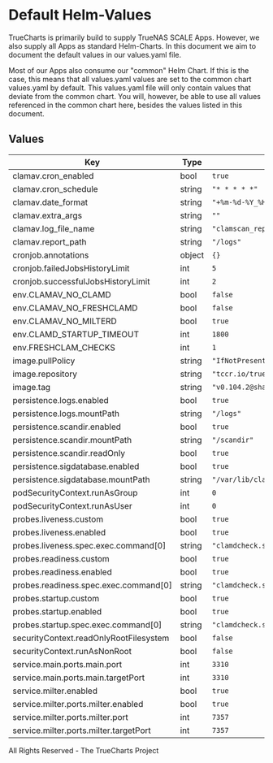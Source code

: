 # Default Helm-Values

TrueCharts is primarily build to supply TrueNAS SCALE Apps.
However, we also supply all Apps as standard Helm-Charts. In this document we aim to document the default values in our values.yaml file.

Most of our Apps also consume our "common" Helm Chart.
If this is the case, this means that all values.yaml values are set to the common chart values.yaml by default. This values.yaml file will only contain values that deviate from the common chart.
You will, however, be able to use all values referenced in the common chart here, besides the values listed in this document.

## Values

| Key | Type | Default | Description |
|-----|------|---------|-------------|
| clamav.cron_enabled | bool | `true` |  |
| clamav.cron_schedule | string | `"* * * * *"` |  |
| clamav.date_format | string | `"+%m-%d-%Y_%H.%M.%S"` |  |
| clamav.extra_args | string | `""` |  |
| clamav.log_file_name | string | `"clamscan_report"` |  |
| clamav.report_path | string | `"/logs"` |  |
| cronjob.annotations | object | `{}` |  |
| cronjob.failedJobsHistoryLimit | int | `5` |  |
| cronjob.successfulJobsHistoryLimit | int | `2` |  |
| env.CLAMAV_NO_CLAMD | bool | `false` |  |
| env.CLAMAV_NO_FRESHCLAMD | bool | `false` |  |
| env.CLAMAV_NO_MILTERD | bool | `true` |  |
| env.CLAMD_STARTUP_TIMEOUT | int | `1800` |  |
| env.FRESHCLAM_CHECKS | int | `1` |  |
| image.pullPolicy | string | `"IfNotPresent"` |  |
| image.repository | string | `"tccr.io/truecharts/clamav"` |  |
| image.tag | string | `"v0.104.2@sha256:4bcbca0577c583f28beb99cf92631233c8131b65d5ec26d797172a9fd2f9bb74"` |  |
| persistence.logs.enabled | bool | `true` |  |
| persistence.logs.mountPath | string | `"/logs"` |  |
| persistence.scandir.enabled | bool | `true` |  |
| persistence.scandir.mountPath | string | `"/scandir"` |  |
| persistence.scandir.readOnly | bool | `true` |  |
| persistence.sigdatabase.enabled | bool | `true` |  |
| persistence.sigdatabase.mountPath | string | `"/var/lib/clamav"` |  |
| podSecurityContext.runAsGroup | int | `0` |  |
| podSecurityContext.runAsUser | int | `0` |  |
| probes.liveness.custom | bool | `true` |  |
| probes.liveness.enabled | bool | `true` |  |
| probes.liveness.spec.exec.command[0] | string | `"clamdcheck.sh"` |  |
| probes.readiness.custom | bool | `true` |  |
| probes.readiness.enabled | bool | `true` |  |
| probes.readiness.spec.exec.command[0] | string | `"clamdcheck.sh"` |  |
| probes.startup.custom | bool | `true` |  |
| probes.startup.enabled | bool | `true` |  |
| probes.startup.spec.exec.command[0] | string | `"clamdcheck.sh"` |  |
| securityContext.readOnlyRootFilesystem | bool | `false` |  |
| securityContext.runAsNonRoot | bool | `false` |  |
| service.main.ports.main.port | int | `3310` |  |
| service.main.ports.main.targetPort | int | `3310` |  |
| service.milter.enabled | bool | `true` |  |
| service.milter.ports.milter.enabled | bool | `true` |  |
| service.milter.ports.milter.port | int | `7357` |  |
| service.milter.ports.milter.targetPort | int | `7357` |  |

All Rights Reserved - The TrueCharts Project
